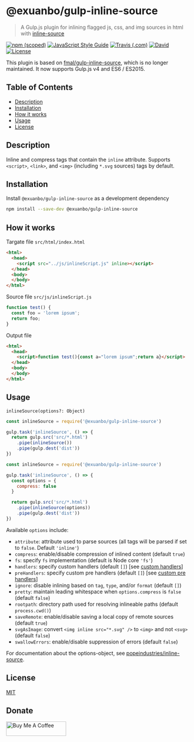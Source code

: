# @exuanbo/gulp-inline-source

> A Gulp.js plugin for inlining flagged js, css, and img sources in html with [inline-source](https://github.com/popeindustries/inline-source)

[![npm (scoped)](https://img.shields.io/npm/v/@exuanbo/gulp-inline-source.svg?style=flat-square)](https://www.npmjs.com/package/@exuanbo/gulp-inline-source)
[![JavaScript Style Guide](https://img.shields.io/badge/code_style-standard-yellow.svg?style=flat-square)](https://standardjs.com)
[![Travis (.com)](https://img.shields.io/travis/com/exuanbo/gulp-inline-source.svg?style=flat-square)](http://travis-ci.com/exuanbo/gulp-inline-source)
[![David](https://img.shields.io/david/exuanbo/gulp-inline-source.svg?style=flat-square)](https://david-dm.org/exuanbo/gulp-inline-source)
[![License](https://img.shields.io/github/license/exuanbo/gulp-inline-source.svg?style=flat-square)](https://github.com/exuanbo/gulp-inline-source/blob/master/LICENSE)

This plugin is based on [fmal/gulp-inline-source](https://github.com/fmal/gulp-inline-source), which is no longer maintained. It now supports Gulp.js v4 and ES6 / ES2015.

## Table of Contents

- [Description](#description)
- [Installation](#installation)
- [How it works](#how-it-works)
- [Usage](#usage)
- [License](#license)

## Description

Inline and compress tags that contain the `inline` attribute. Supports `<script>`, `<link>`, and `<img>` (including `*.svg` sources) tags by default.

## Installation

Install `@exuanbo/gulp-inline-source` as a development dependency

```bash
npm install --save-dev @exuanbo/gulp-inline-source
```

## How it works

Targate file `src/html/index.html`

```html
<html>
  <head>
    <script src="../js/inlineScript.js" inline></script>
  </head>
  <body>
  </body>
</html>
```

Source file `src/js/inlineScript.js`

```js
function test() {
  const foo = 'lorem ipsum';
  return foo;
}
```

Output file

```html
<html>
  <head>
    <script>function test(){const a="lorem ipsum";return a}</script>
  </head>
  <body>
  </body>
</html>
```

## Usage

`inlineSource(options?: Object)`

```javascript
const inlineSource = require('@exuanbo/gulp-inline-source')

gulp.task('inlineSource', () => {
  return gulp.src('src/*.html')
    .pipe(inlineSource())
    .pipe(gulp.dest('dist'))
})
```

```javascript
const inlineSource = require('@exuanbo/gulp-inline-source')

gulp.task('inlineSource', () => {
  const options = {
    compress: false
  }

  return gulp.src('src/*.html')
    .pipe(inlineSource(options))
    .pipe(gulp.dest('dist'))
})
```

Available `options` include:

- `attribute`: attribute used to parse sources (all tags will be parsed if set to `false`. Default `'inline'`)
- `compress`: enable/disable compression of inlined content (default `true`)
- `fs`: specify `fs` implementation (default is Node core `'fs'`)
- `handlers`: specify custom handlers (default `[]`) [see [custom handlers](#custom-handlers)]
- `preHandlers`: specify custom pre handlers (default `[]`) [see [custom pre handlers](#custom-pre-handlers)]
- `ignore`: disable inlining based on `tag`, `type`, and/or `format` (default `[]`)
- `pretty`: maintain leading whitespace when `options.compress` is `false` (default `false`)
- `rootpath`: directory path used for resolving inlineable paths (default `process.cwd()`)
- `saveRemote`: enable/disable saving a local copy of remote sources (default `true`)
- `svgAsImage`: convert `<img inline src="*.svg" />` to `<img>` and not `<svg>` (default `false`)
- `swallowErrors`: enable/disable suppression of errors (default `false`)

For documentation about the options-object, see [popeindustries/inline-source](https://github.com/popeindustries/inline-source#usage).

## License

[MIT](https://github.com/exuanbo/gulp-inline-source/blob/master/LICENSE)

## Donate

<a href="https://www.buymeacoffee.com/exuanbo" target="_blank"><img src="https://cdn.buymeacoffee.com/buttons/lato-orange.png" alt="Buy Me A Coffee" height="38.25px" width="162.75px"></a>
